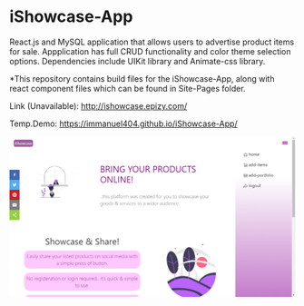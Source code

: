 # iShowcase-App
React.js and MySQL application that allows users to advertise product items for sale. Appplication has full CRUD functionality and color theme selection options. Dependencies include UIKit library and Animate-css library.

*This repository contains build files for the iShowcase-App, along with react component files which can be found in Site-Pages folder.


Link (Unavailable): http://ishowcase.epizy.com/

Temp.Demo: https://immanuel404.github.io/iShowcase-App/

![](ishowcase.png)
